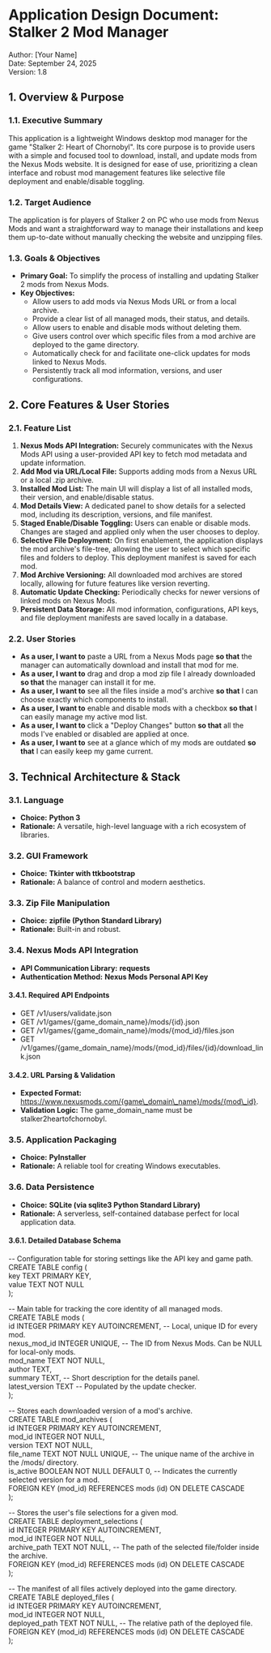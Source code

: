 # **Application Design Document: Stalker 2 Mod Manager**

Author: \[Your Name\]  
Date: September 24, 2025  
Version: 1.8

## **1\. Overview & Purpose**

### **1.1. Executive Summary**

This application is a lightweight Windows desktop mod manager for the game "Stalker 2: Heart of Chornobyl". Its core purpose is to provide users with a simple and focused tool to download, install, and update mods from the Nexus Mods website. It is designed for ease of use, prioritizing a clean interface and robust mod management features like selective file deployment and enable/disable toggling.

### **1.2. Target Audience**

The application is for players of Stalker 2 on PC who use mods from Nexus Mods and want a straightforward way to manage their installations and keep them up-to-date without manually checking the website and unzipping files.

### **1.3. Goals & Objectives**

* **Primary Goal:** To simplify the process of installing and updating Stalker 2 mods from Nexus Mods.  
* **Key Objectives:**  
  * Allow users to add mods via Nexus Mods URL or from a local archive.  
  * Provide a clear list of all managed mods, their status, and details.  
  * Allow users to enable and disable mods without deleting them.  
  * Give users control over which specific files from a mod archive are deployed to the game directory.  
  * Automatically check for and facilitate one-click updates for mods linked to Nexus Mods.  
  * Persistently track all mod information, versions, and user configurations.

## **2\. Core Features & User Stories**

### **2.1. Feature List**

1. **Nexus Mods API Integration:** Securely communicates with the Nexus Mods API using a user-provided API key to fetch mod metadata and update information.  
2. **Add Mod via URL/Local File:** Supports adding mods from a Nexus URL or a local .zip archive.  
3. **Installed Mod List:** The main UI will display a list of all installed mods, their version, and enable/disable status.  
4. **Mod Details View:** A dedicated panel to show details for a selected mod, including its description, versions, and file manifest.  
5. **Staged Enable/Disable Toggling:** Users can enable or disable mods. Changes are staged and applied only when the user chooses to deploy.  
6. **Selective File Deployment:** On first enablement, the application displays the mod archive's file-tree, allowing the user to select which specific files and folders to deploy. This deployment manifest is saved for each mod.  
7. **Mod Archive Versioning:** All downloaded mod archives are stored locally, allowing for future features like version reverting.  
8. **Automatic Update Checking:** Periodically checks for newer versions of linked mods on Nexus Mods.  
9. **Persistent Data Storage:** All mod information, configurations, API keys, and file deployment manifests are saved locally in a database.

### **2.2. User Stories**

* **As a user, I want to** paste a URL from a Nexus Mods page **so that** the manager can automatically download and install that mod for me.  
* **As a user, I want to** drag and drop a mod zip file I already downloaded **so that** the manager can install it for me.  
* **As a user, I want to** see all the files inside a mod's archive **so that** I can choose exactly which components to install.  
* **As a user, I want to** enable and disable mods with a checkbox **so that** I can easily manage my active mod list.  
* **As a user, I want to** click a "Deploy Changes" button **so that** all the mods I've enabled or disabled are applied at once.  
* **As a user, I want to** see at a glance which of my mods are outdated **so that** I can easily keep my game current.

## **3\. Technical Architecture & Stack**

### **3.1. Language**

* **Choice:** **Python 3**  
* **Rationale:** A versatile, high-level language with a rich ecosystem of libraries.

### **3.2. GUI Framework**

* **Choice:** **Tkinter with ttkbootstrap**  
* **Rationale:** A balance of control and modern aesthetics.

### **3.3. Zip File Manipulation**

* **Choice:** **zipfile (Python Standard Library)**  
* **Rationale:** Built-in and robust.

### **3.4. Nexus Mods API Integration**

* **API Communication Library:** **requests**  
* **Authentication Method:** **Nexus Mods Personal API Key**

#### **3.4.1. Required API Endpoints**

* GET /v1/users/validate.json  
* GET /v1/games/{game\_domain\_name}/mods/{id}.json  
* GET /v1/games/{game\_domain\_name}/mods/{mod\_id}/files.json  
* GET /v1/games/{game\_domain\_name}/mods/{mod\_id}/files/{id}/download\_link.json

#### **3.4.2. URL Parsing & Validation**

* **Expected Format:** https://www.nexusmods.com/{game\_domain\_name}/mods/{mod\_id}.  
* **Validation Logic:** The game\_domain\_name must be stalker2heartofchornobyl.

### **3.5. Application Packaging**

* **Choice:** **PyInstaller**  
* **Rationale:** A reliable tool for creating Windows executables.

### **3.6. Data Persistence**

* **Choice:** **SQLite (via sqlite3 Python Standard Library)**  
* **Rationale:** A serverless, self-contained database perfect for local application data.

#### **3.6.1. Detailed Database Schema**

\-- Configuration table for storing settings like the API key and game path.  
CREATE TABLE config (  
    key TEXT PRIMARY KEY,  
    value TEXT NOT NULL  
);

\-- Main table for tracking the core identity of all managed mods.  
CREATE TABLE mods (  
    id INTEGER PRIMARY KEY AUTOINCREMENT, \-- Local, unique ID for every mod.  
    nexus\_mod\_id INTEGER UNIQUE,          \-- The ID from Nexus Mods. Can be NULL for local-only mods.  
    mod\_name TEXT NOT NULL,  
    author TEXT,  
    summary TEXT,                         \-- Short description for the details panel.  
    latest\_version TEXT                   \-- Populated by the update checker.  
);

\-- Stores each downloaded version of a mod's archive.  
CREATE TABLE mod\_archives (  
    id INTEGER PRIMARY KEY AUTOINCREMENT,  
    mod\_id INTEGER NOT NULL,  
    version TEXT NOT NULL,  
    file\_name TEXT NOT NULL UNIQUE,       \-- The unique name of the archive in the /mods/ directory.  
    is\_active BOOLEAN NOT NULL DEFAULT 0, \-- Indicates the currently selected version for a mod.  
    FOREIGN KEY (mod\_id) REFERENCES mods (id) ON DELETE CASCADE  
);

\-- Stores the user's file selections for a given mod.  
CREATE TABLE deployment\_selections (  
    id INTEGER PRIMARY KEY AUTOINCREMENT,  
    mod\_id INTEGER NOT NULL,  
    archive\_path TEXT NOT NULL, \-- The path of the selected file/folder inside the archive.  
    FOREIGN KEY (mod\_id) REFERENCES mods (id) ON DELETE CASCADE  
);

\-- The manifest of all files actively deployed into the game directory.  
CREATE TABLE deployed\_files (  
    id INTEGER PRIMARY KEY AUTOINCREMENT,  
    mod\_id INTEGER NOT NULL,  
    deployed\_path TEXT NOT NULL, \-- The relative path of the deployed file.  
    FOREIGN KEY (mod\_id) REFERENCES mods (id) ON DELETE CASCADE  
);  
